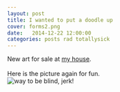 ```yaml
---
layout: post
title: I wanted to put a doodle up
cover: forms2.png
date:   2014-12-22 12:00:00
categories: posts rad totallysick
---
```




New art for sale at [my house](http://penny-arcade.com).
<br><br>
Here is the picture again for fun.
<br>![way to be blind, jerk!](forms2.png)
